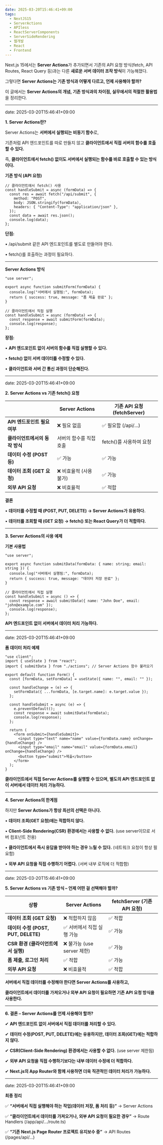 ```yaml
---
date: 2025-03-20T15:46:41+09:00
tags:
  - NextJS15
  - ServerActions
  - APIless
  - ReactServerComponents
  - ServerSideRendering
  - 웹개발
  - React
  - Frontend
---
```

Next.js 15에서는 **Server Actions**가 추가되면서 기존의 API 요청 방식(fetch, API Routes, React Query 등)과는 다른 **새로운 서버 데이터 조작 방식**이 가능해졌다.

  

그렇다면 **Server Actions는 기존 방식과 어떻게 다르고, 언제 사용해야 할까?**

이 글에서는 **Server Actions의 개념, 기존 방식과의 차이점, 실무에서의 적절한 활용법**을 정리한다.

---
date: 2025-03-20T15:46:41+09:00

**1. Server Actions란?**

  

Server Actions는 **서버에서 실행되는 비동기 함수**로,

기존처럼 API 엔드포인트를 따로 만들지 않고 **클라이언트에서 직접 서버의 함수를 호출할 수 있다.**

  

즉, **클라이언트에서 fetch() 없이도 서버에서 실행되는 함수를 바로 호출할 수 있는 방식이다.**

  

**기존 방식 (API 요청)**

```
// 클라이언트에서 fetch() 사용
const handleSubmit = async (formData) => {
  const res = await fetch("/api/submit", {
    method: "POST",
    body: JSON.stringify(formData),
    headers: { "Content-Type": "application/json" },
  });
  const data = await res.json();
  console.log(data);
};
```

**단점:**

• /api/submit 같은 API 엔드포인트를 별도로 만들어야 한다.

• fetch()를 호출하는 과정이 필요하다.

---

**Server Actions 방식**

```
"use server";

export async function submitForm(formData) {
  console.log("서버에서 실행됨:", formData);
  return { success: true, message: "폼 제출 완료" };
}
```

```
// 클라이언트에서 직접 실행
const handleSubmit = async (formData) => {
  const response = await submitForm(formData);
  console.log(response);
};
```

**장점:**

• **API 엔드포인트 없이 서버의 함수를 직접 실행할 수 있다.**

• **fetch() 없이 서버 데이터를 수정할 수 있다.**

• **클라이언트와 서버 간 통신 과정이 단순해진다.**

---
date: 2025-03-20T15:46:41+09:00

**2. Server Actions vs 기존 fetch() 요청**

| |**Server Actions**|**기존 API 요청 (fetchServer)**|
|---|---|---|
|**API 엔드포인트 필요 여부**|❌ 필요 없음|✅ 필요함 (/api/...)|
|**클라이언트에서의 동작 방식**|서버의 함수를 직접 호출|fetch()를 사용하여 요청|
|**데이터 수정 (POST 등)**|✅ 가능|✅ 가능|
|**데이터 조회 (GET 요청)**|❌ 비효율적 (사용 불가)|✅ 가능|
|**외부 API 요청**|❌ 비효율적|✅ 적합|
**결론**

• **데이터를 수정할 때 (POST, PUT, DELETE) → Server Actions가 유용하다.**

• **데이터를 조회할 때 (GET 요청) → fetch() 또는 React Query가 더 적합하다.**

---

**3. Server Actions의 사용 예제**

  

**기본 사용법**

```
"use server";

export async function submitData(formData: { name: string; email: string }) {
  console.log("서버에서 실행됨:", formData);
  return { success: true, message: "데이터 저장 완료" };
}
```

```
// 클라이언트에서 직접 실행
const handleSubmit = async () => {
  const response = await submitData({ name: "John Doe", email: "john@example.com" });
  console.log(response);
};
```

**API 엔드포인트 없이 서버에서 데이터 처리 가능하다.**

---
date: 2025-03-20T15:46:41+09:00

**폼 데이터 처리 예제**

```
"use client";
import { useState } from "react";
import { submitData } from "./actions"; // Server Actions 함수 불러오기

export default function Form() {
  const [formData, setFormData] = useState({ name: "", email: "" });

  const handleChange = (e) => {
    setFormData({ ...formData, [e.target.name]: e.target.value });
  };

  const handleSubmit = async (e) => {
    e.preventDefault();
    const response = await submitData(formData);
    console.log(response);
  };

  return (
    <form onSubmit={handleSubmit}>
      <input type="text" name="name" value={formData.name} onChange={handleChange} />
      <input type="email" name="email" value={formData.email} onChange={handleChange} />
      <button type="submit">제출</button>
    </form>
  );
}
```
**클라이언트에서 직접 Server Actions를 실행할 수 있으며, 별도의 API 엔드포인트 없이 서버에서 데이터 처리 가능하다.**

---

**4. Server Actions의 한계점**

  

하지만 **Server Actions가 항상 최선의 선택은 아니다.**

• **데이터 조회(GET 요청)에는 적합하지 않다.**

• **Client-Side Rendering(CSR) 환경에서는 사용할 수 없다.** (use server이므로 서버 컴포넌트 전용)

• **클라이언트에서 즉시 응답을 받아야 하는 경우 느릴 수 있다.** (네트워크 요청이 항상 필요함)

• **외부 API 요청을 직접 수행하기 어렵다.** (서버 내부 로직에 더 적합함)

---
date: 2025-03-20T15:46:41+09:00

**5. Server Actions vs 기존 방식 – 언제 어떤 걸 선택해야 할까?**

| **상황**                         | **Server Actions**    | **fetchServer (기존 API 요청)** |
| ------------------------------ | --------------------- | --------------------------- |
| **데이터 조회 (GET 요청)**            | ❌ 적합하지 않음             | ✅ 적합                        |
| **데이터 수정 (POST, PUT, DELETE)** | ✅ 서버에서 직접 실행 가능       | ✅ 가능                        |
| **CSR 환경 (클라이언트에서 실행)**        | ❌ 불가능 (use server 제한) | ✅ 가능                        |
| **폼 제출, 로그인 처리**               | ✅ 적합                  | ✅ 가능                        |
| **외부 API 요청**                  | ❌ 비효율적                | ✅ 적합                        |

**서버에서 직접 데이터를 수정해야 한다면 Server Actions를 사용하고,**

**클라이언트에서 데이터를 가져오거나 외부 API 요청이 필요하면 기존 API 요청 방식을 사용한다.**

---

**6. 결론 – Server Actions를 언제 사용해야 할까?**

  

✔ **API 엔드포인트 없이 서버에서 직접 데이터를 처리할 수 있다.**

✔ **데이터 수정(POST, PUT, DELETE)에는 유용하지만, 데이터 조회(GET)에는 적합하지 않다.**

✔ **CSR(Client-Side Rendering) 환경에서는 사용할 수 없다.** (use server 제한됨)

✔ **외부 API 요청을 직접 수행하기보다는 내부 데이터 수정에 더 적합하다.**

✔ **Next.js의 App Router와 함께 사용하면 더욱 직관적인 데이터 처리가 가능하다.**

---
date: 2025-03-20T15:46:41+09:00

**최종 정리**

  

✅ **“서버에서 직접 실행해야 하는 작업(데이터 저장, 폼 처리 등)”** → Server Actions

✅ **“클라이언트에서 데이터를 가져오거나, 외부 API 요청이 필요한 경우”** → Route Handlers (/app/api/.../route.ts)

✅ **“기존 Next.js Page Router 프로젝트 유지보수 중”** → API Routes (/pages/api/...)